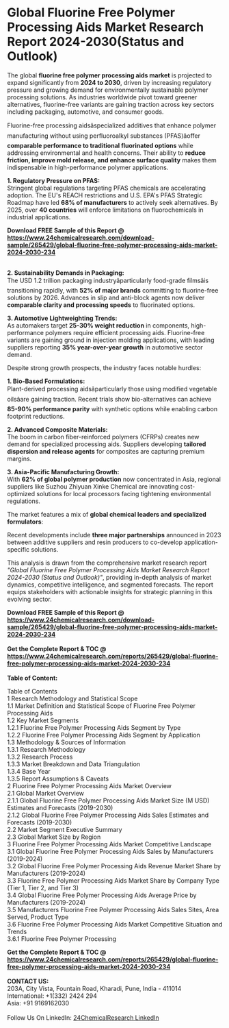 <h1>Global Fluorine Free Polymer Processing Aids Market Research Report 2024-2030(Status and Outlook)</h1><p>The global <strong>fluorine free polymer processing aids market</strong> is projected to expand significantly from <strong>2024 to 2030</strong>, driven by increasing regulatory pressure and growing demand for environmentally sustainable polymer processing solutions. As industries worldwide pivot toward greener alternatives, fluorine-free variants are gaining traction across key sectors including packaging, automotive, and consumer goods.</p><p>Fluorine-free processing aidsâspecialized additives that enhance polymer manufacturing without using perfluoroalkyl substances (PFAS)âoffer <strong>comparable performance to traditional fluorinated options</strong> while addressing environmental and health concerns. Their ability to <strong>reduce friction, improve mold release, and enhance surface quality</strong> makes them indispensable in high-performance polymer applications.</p><p><strong>1. Regulatory Pressure on PFAS:</strong><br>
Stringent global regulations targeting PFAS chemicals are accelerating adoption. The EU's REACH restrictions and U.S. EPA's PFAS Strategic Roadmap have led <strong>68% of manufacturers</strong> to actively seek alternatives. By 2025, over <strong>40 countries</strong> will enforce limitations on fluorochemicals in industrial applications.</p><div><b>Download FREE Sample of this Report @ 
            <a href="https://www.24chemicalresearch.com/download-sample/265429/global-fluorine-free-polymer-processing-aids-market-2024-2030-234">
            https://www.24chemicalresearch.com/download-sample/265429/global-fluorine-free-polymer-processing-aids-market-2024-2030-234</a></b></div><br><p><strong>2. Sustainability Demands in Packaging:</strong><br>
The USD 1.2 trillion packaging industryâparticularly food-grade filmsâis transitioning rapidly, with <strong>52% of major brands</strong> committing to fluorine-free solutions by 2026. Advances in slip and anti-block agents now deliver <strong>comparable clarity and processing speeds</strong> to fluorinated options.</p><p><strong>3. Automotive Lightweighting Trends:</strong><br>
As automakers target <strong>25-30% weight reduction</strong> in components, high-performance polymers require efficient processing aids. Fluorine-free variants are gaining ground in injection molding applications, with leading suppliers reporting <strong>35% year-over-year growth</strong> in automotive sector demand.</p><p>Despite strong growth prospects, the industry faces notable hurdles:</p><p><strong>1. Bio-Based Formulations:</strong><br>
Plant-derived processing aidsâparticularly those using modified vegetable oilsâare gaining traction. Recent trials show bio-alternatives can achieve <strong>85-90% performance parity</strong> with synthetic options while enabling carbon footprint reductions.</p><p><strong>2. Advanced Composite Materials:</strong><br>
The boom in carbon fiber-reinforced polymers (CFRPs) creates new demand for specialized processing aids. Suppliers developing <strong>tailored dispersion and release agents</strong> for composites are capturing premium margins.</p><p><strong>3. Asia-Pacific Manufacturing Growth:</strong><br>
With <strong>62% of global polymer production</strong> now concentrated in Asia, regional suppliers like Suzhou Zhiyuan Xinke Chemical are innovating cost-optimized solutions for local processors facing tightening environmental regulations.</p><p>The market features a mix of <strong>global chemical leaders and specialized formulators</strong>:</p><p>Recent developments include <strong>three major partnerships</strong> announced in 2023 between additive suppliers and resin producers to co-develop application-specific solutions.</p><p>This analysis is drawn from the comprehensive market research report <em>"Global Fluorine Free Polymer Processing Aids Market Research Report 2024-2030 (Status and Outlook)"</em>, providing in-depth analysis of market dynamics, competitive intelligence, and segmented forecasts. The report equips stakeholders with actionable insights for strategic planning in this evolving sector.</p><div><b>Download FREE Sample of this Report @ 
            <a href="https://www.24chemicalresearch.com/download-sample/265429/global-fluorine-free-polymer-processing-aids-market-2024-2030-234">
            https://www.24chemicalresearch.com/download-sample/265429/global-fluorine-free-polymer-processing-aids-market-2024-2030-234</a></b></div><br><div><b>Get the Complete Report & TOC @ 
            <a href="https://www.24chemicalresearch.com/reports/265429/global-fluorine-free-polymer-processing-aids-market-2024-2030-234">
            https://www.24chemicalresearch.com/reports/265429/global-fluorine-free-polymer-processing-aids-market-2024-2030-234</a></b></div><br>
            <b>Table of Content:</b><p>Table of Contents<br />
1 Research Methodology and Statistical Scope<br />
1.1 Market Definition and Statistical Scope of Fluorine Free Polymer Processing Aids<br />
1.2 Key Market Segments<br />
1.2.1 Fluorine Free Polymer Processing Aids Segment by Type<br />
1.2.2 Fluorine Free Polymer Processing Aids Segment by Application<br />
1.3 Methodology & Sources of Information<br />
1.3.1 Research Methodology<br />
1.3.2 Research Process<br />
1.3.3 Market Breakdown and Data Triangulation<br />
1.3.4 Base Year<br />
1.3.5 Report Assumptions & Caveats<br />
2 Fluorine Free Polymer Processing Aids Market Overview<br />
2.1 Global Market Overview<br />
2.1.1 Global Fluorine Free Polymer Processing Aids Market Size (M USD) Estimates and Forecasts (2019-2030)<br />
2.1.2 Global Fluorine Free Polymer Processing Aids Sales Estimates and Forecasts (2019-2030)<br />
2.2 Market Segment Executive Summary<br />
2.3 Global Market Size by Region<br />
3 Fluorine Free Polymer Processing Aids Market Competitive Landscape<br />
3.1 Global Fluorine Free Polymer Processing Aids Sales by Manufacturers (2019-2024)<br />
3.2 Global Fluorine Free Polymer Processing Aids Revenue Market Share by Manufacturers (2019-2024)<br />
3.3 Fluorine Free Polymer Processing Aids Market Share by Company Type (Tier 1, Tier 2, and Tier 3)<br />
3.4 Global Fluorine Free Polymer Processing Aids Average Price by Manufacturers (2019-2024)<br />
3.5 Manufacturers Fluorine Free Polymer Processing Aids Sales Sites, Area Served, Product Type<br />
3.6 Fluorine Free Polymer Processing Aids Market Competitive Situation and Trends<br />
3.6.1 Fluorine Free Polymer Processing </p><div><b>Get the Complete Report & TOC @ 
            <a href="https://www.24chemicalresearch.com/reports/265429/global-fluorine-free-polymer-processing-aids-market-2024-2030-234">
            https://www.24chemicalresearch.com/reports/265429/global-fluorine-free-polymer-processing-aids-market-2024-2030-234</a></b></div><br><b>CONTACT US:</b><br>
            203A, City Vista, Fountain Road, Kharadi, Pune, India - 411014<br>
            International: +1(332) 2424 294<br>
            Asia: +91 9169162030 <br><br>
            Follow Us On LinkedIn: <a href="https://www.linkedin.com/company/24chemicalresearch/">24ChemicalResearch LinkedIn</a>